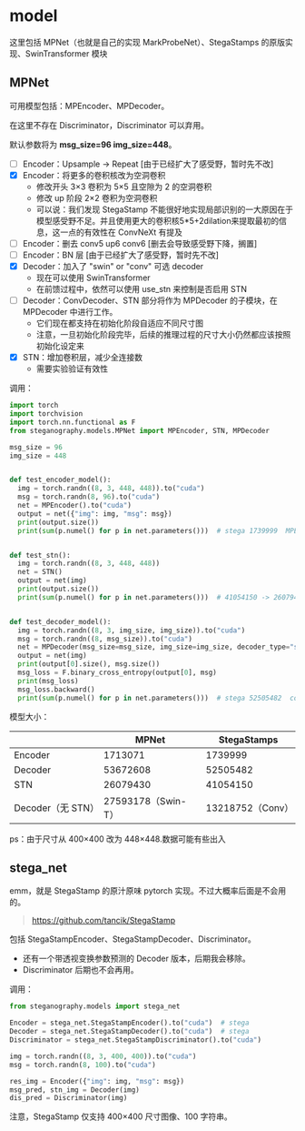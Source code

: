 # model

这里包括 MPNet（也就是自己的实现 MarkProbeNet）、StegaStamps 的原版实现、SwinTransformer 模块

## MPNet

可用模型包括：MPEncoder、MPDecoder。

在这里不存在 Discriminator，Discriminator 可以弃用。

默认参数将为 **msg_size=96 img_size=448**。

- [ ] Encoder：Upsample -> Repeat [由于已经扩大了感受野，暂时先不改]
- [x] Encoder：将更多的卷积核改为空洞卷积
  - 修改开头 3×3 卷积为 5×5 且空隙为 2 的空洞卷积
  - 修改 up 阶段 2×2 卷积为空洞卷积
  - 可以说：我们发现 StegaStamp 不能很好地实现局部识别的一大原因在于模型感受野不足。并且使用更大的卷积核5*5+2dilation来提取最初的信息，这一点的有效性在 ConvNeXt 有提及
- [ ] Encoder：删去 conv5 up6 conv6 [删去会导致感受野下降，搁置]
- [ ] Encoder：BN 层 [由于已经扩大了感受野，暂时先不改]
- [x] Decoder：加入了 "swin" or "conv" 可选 decoder
  - 现在可以使用 SwinTransformer
  - 在前馈过程中，依然可以使用 use_stn 来控制是否启用 STN 
- [ ] Decoder：ConvDecoder、STN 部分将作为 MPDecoder 的子模块，在 MPDecoder 中进行工作。
  - 它们现在都支持在初始化阶段自适应不同尺寸图
  - 注意，一旦初始化阶段完毕，后续的推理过程的尺寸大小仍然都应该按照初始化设定来
- [x] STN：增加卷积层，减少全连接数
  - 需要实验验证有效性

调用：

```python
import torch
import torchvision
import torch.nn.functional as F
from steganography.models.MPNet import MPEncoder, STN, MPDecoder

msg_size = 96
img_size = 448


def test_encoder_model():
  img = torch.randn((8, 3, 448, 448)).to("cuda")
  msg = torch.randn(8, 96).to("cuda")
  net = MPEncoder().to("cuda")
  output = net({"img": img, "msg": msg})
  print(output.size())
  print(sum(p.numel() for p in net.parameters()))  # stega 1739999  MPEncoder 1713071


def test_stn():
  img = torch.randn((8, 3, 448, 448))
  net = STN()
  output = net(img)
  print(output.size())
  print(sum(p.numel() for p in net.parameters()))  # 41054150 -> 26079430


def test_decoder_model():
  img = torch.randn((8, 3, img_size, img_size)).to("cuda")
  msg = torch.randn((8, msg_size)).to("cuda")
  net = MPDecoder(msg_size=msg_size, img_size=img_size, decoder_type="swin").to("cuda")
  output = net(img)
  print(output[0].size(), msg.size())
  msg_loss = F.binary_cross_entropy(output[0], msg)
  print(msg_loss)
  msg_loss.backward()
  print(sum(p.numel() for p in net.parameters()))  # stega 52505482  conv 39298182 swin 53672608
```

模型大小：

|                   | MPNet            | StegaStamps      |
| ----------------- |------------------| ---------------- |
| Encoder           | 1713071          | 1739999          |
| Decoder           | 53672608         | 52505482         |
| STN               | 26079430         | 41054150         |
| Decoder（无 STN） | 27593178（Swin-T） | 13218752（Conv） |

ps：由于尺寸从 400×400 改为 448×448.数据可能有些出入

## stega_net

emm，就是 StegaStamp 的原汁原味 pytorch 实现。不过大概率后面是不会用的。

> https://github.com/tancik/StegaStamp

包括 StegaStampEncoder、StegaStampDecoder、Discriminator。

- 还有一个带透视变换参数预测的 Decoder 版本，后期我会移除。
- Discriminator 后期也不会再用。

调用：

```python
from steganography.models import stega_net

Encoder = stega_net.StegaStampEncoder().to("cuda")  # stega
Decoder = stega_net.StegaStampDecoder().to("cuda")  # stega
Discriminator = stega_net.StegaStampDiscriminator().to("cuda")

img = torch.randn((8, 3, 400, 400)).to("cuda")
msg = torch.randn(8, 100).to("cuda")

res_img = Encoder({"img": img, "msg": msg})
msg_pred, stn_img = Decoder(img)
dis_pred = Discriminator(img)
```

注意，StegaStamp 仅支持 400×400 尺寸图像、100 字符串。

